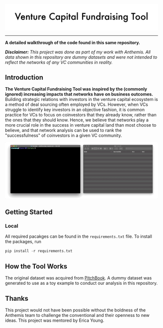 ![VCFT_Title-Image](README_images/VCFT_Title-Image.jpg)

---

**A detailed walkthrough of the code found in this same repository.**

_**Disclaimer:** This project was done as part of my work with Anthemis. All data shown in this repository are dummy datasets and were not intended to reflect the networks of any VC communities in reality._

## Introduction

**The Venture Capital Fundraising Tool was inspired by the (commonly ignored) increasing impacts that networks have on business outcomes.**  Building strategic relations with investors in the venture capital ecosystem is a method of deal sourcing often employed by VCs. However, when VCs struggle to identify key investors in an objective fashion, it is common practice for VCs to focus on coinvestors that they already know, rather than the ones that they should know. Hence, we believe that networks play a more crucial role in the success in venture capital land than most choose to believe, and that network analysis can be used to rank the "successfulness" of coinvestors in a given VC community.

<img src="/README_images/VCFT_Demo-Gif-resize-optimise-infloop.gif?raw=true">

## Getting Started

### Local
All required pacakges can be found in the `requirements.txt` file. To install the packages, run

```python
pip install -r requirements.txt
```

## How the Tool Works

The original dataset was acquired from [PitchBook](www.pitchbook.com). A dummy dataset was generated to use as a toy example to conduct our analysis in this repository.





## Thanks

This project would not have been possible without the boldness of the Anthemis team to challenge the conventional and their openness to new ideas. This project was mentored by Erica Young.
